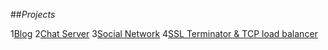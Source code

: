 ##_Projects_

1[Blog](1-blog.md)
2[Chat Server](2-chat-server.md)
3[Social Network](3-social-network.md)
4[SSL Terminator & TCP load balancer](4-ssl-tcp.md)
